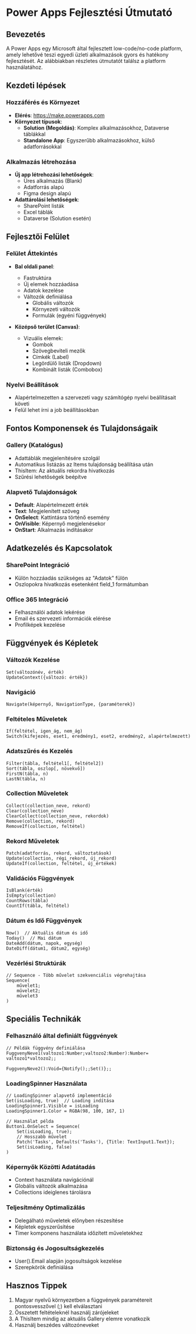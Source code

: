 # Power Apps Fejlesztési Útmutató

## Bevezetés
A Power Apps egy Microsoft által fejlesztett low-code/no-code platform, amely lehetővé teszi egyedi üzleti alkalmazások gyors és hatékony fejlesztését. Az alábbiakban részletes útmutatót találsz a platform használatához.

## Kezdeti lépések

### Hozzáférés és Környezet
- **Elérés**: https://make.powerapps.com
- **Környezet típusok**:
  - **Solution (Megoldás)**: Komplex alkalmazásokhoz, Dataverse táblákkal
  - **Standalone App**: Egyszerűbb alkalmazásokhoz, külső adatforrásokkal

### Alkalmazás létrehozása
- **Új app létrehozási lehetőségek**:
  - Üres alkalmazás (Blank)
  - Adatforrás alapú
  - Figma design alapú
- **Adattárolási lehetőségek**:
  - SharePoint listák
  - Excel táblák
  - Dataverse (Solution esetén)

## Fejlesztői Felület

### Felület Áttekintés
- **Bal oldali panel**: 
  - Fastruktúra
  - Új elemek hozzáadása
  - Adatok kezelése
  - Változók definiálása
    - Globális változók
    - Környezeti változók
    - Formulák (egyéni függvények)

- **Középső terület (Canvas)**:
  - Vizuális elemek:
    - Gombok
    - Szövegbeviteli mezők
    - Címkék (Label)
    - Legördülő listák (Dropdown)
    - Kombinált listák (Combobox)

### Nyelvi Beállítások
- Alapértelmezetten a szervezeti vagy számítógép nyelvi beállításait követi
- Felül lehet írni a job beállításokban

## Fontos Komponensek és Tulajdonságaik

### Gallery (Katalógus)
- Adattáblák megjelenítésére szolgál
- Automatikus listázás az Items tulajdonság beállítása után
- ThisItem: Az aktuális rekordra hivatkozás
- Szűrési lehetőségek beépítve

### Alapvető Tulajdonságok
- **Default**: Alapértelmezett érték
- **Text**: Megjelenített szöveg
- **OnSelect**: Kattintásra történő esemény
- **OnVisible**: Képernyő megjelenésekor
- **OnStart**: Alkalmazás indításakor

## Adatkezelés és Kapcsolatok

### SharePoint Integráció
- Külön hozzáadás szükséges az "Adatok" fülön
- Oszlopokra hivatkozás esetenként field_1 formátumban

### Office 365 Integráció
- Felhasználói adatok lekérése
- Email és szervezeti információk elérése
- Profilképek kezelése

## Függvények és Képletek

### Változók Kezelése
```
Set(változónév, érték)
UpdateContext({változó: érték})
```

### Navigáció
```
Navigate(képernyő, NavigationType, {paraméterek})
```

### Feltételes Műveletek
```
If(feltétel, igen_ág, nem_ág)
Switch(kifejezés, eset1, eredmény1, eset2, eredmény2, alapértelmezett)
```

### Adatszűrés és Kezelés
```
Filter(tábla, feltétel1[, feltétel2])
Sort(tábla, oszlop[, növekvő])
FirstN(tábla, n)
LastN(tábla, n)
```

### Collection Műveletek
```
Collect(collection_neve, rekord)
Clear(collection_neve)
ClearCollect(collection_neve, rekordok)
Remove(collection, rekord)
RemoveIf(collection, feltétel)
```

### Rekord Műveletek
```
Patch(adatforrás, rekord, változtatások)
Update(collection, régi_rekord, új_rekord)
UpdateIf(collection, feltétel, új_értékek)
```

### Validációs Függvények
```
IsBlank(érték)
IsEmpty(collection)
CountRows(tábla)
CountIf(tábla, feltétel)
```

### Dátum és Idő Függvények
```
Now()  // Aktuális dátum és idő
Today()  // Mai dátum
DateAdd(dátum, napok, egység)
DateDiff(dátum1, dátum2, egység)
```

### Vezérlési Struktúrák
```
// Sequence - Több művelet szekvenciális végrehajtása
Sequence(
    művelet1;
    művelet2;
    művelet3
)
```

## Speciális Technikák

### Felhasználó által definiált függvények

```
// Példák függvény definiálása
FuggvenyNeve1(valtozo1:Number;valtozo2:Number):Number= valtozo1*valtozo2;;

FuggvenyNeve2():Void={Notify();;Set()};;
```

### LoadingSpinner Használata
```
// LoadingSpinner alapvető implementáció
Set(isLoading, true)  // Loading indítása
LoadingSpinner1.Visible = isLoading
LoadingSpinner1.Color = RGBA(98, 100, 167, 1)

// Használat példa
Button1.OnSelect = Sequence(
    Set(isLoading, true);
    // Hosszabb művelet
    Patch('Tasks', Defaults('Tasks'), {Title: TextInput1.Text});
    Set(isLoading, false)
)
```

### Képernyők Közötti Adatátadás
- Context használata navigációnál
- Globális változók alkalmazása
- Collections ideiglenes tárolásra

### Teljesítmény Optimalizálás
- Delegálható műveletek előnyben részesítése
- Képletek egyszerűsítése
- Timer komponens használata időzített műveletekhez

### Biztonság és Jogosultságkezelés
- User().Email alapján jogosultságok kezelése
- Szerepkörök definiálása

## Hasznos Tippek
1. Magyar nyelvű környezetben a függvények paramétereit pontosvesszővel (;) kell elválasztani
2. Összetett feltételeknél használj zárójeleket
3. A ThisItem mindig az aktuális Gallery elemre vonatkozik
4. Használj beszédes változóneveket
